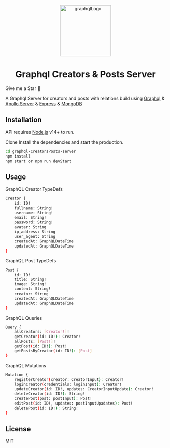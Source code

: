 <p align="center">
 <img width="160px" src="https://res.cloudinary.com/ydevcloud/image/upload/v1636141782/r6obdkhwfubdoexxtwck.svg" align="center" alt="graphqlLogo" />
</p>

<h1 align="center">Graphql Creators & Posts Server</h1>

Give me a Star 🌟

A Graphql Server for creators and posts with relations build using [Graphql](https://graphql.org) & [Apollo Server](https://apollographql.com) & [Express](https://expressjs.com) & [MongoDB](https://www.mongodb.com/)

## Installation

API requires [Node.js](https://nodejs.org/) v14+ to run.

Clone
Install the dependencies and start the production.

```sh
cd graphql-CreatorsPosts-server
npm install
npm start or npm run devStart
```

## Usage

GraphQL Creator TypeDefs

```sh
Creator {
    id: ID!
    fullname: String!
    username: String!
    email: String!
    password: String!
    avatar: String
    ip_address: String
    user_agent: String
    createdAt: GraphQLDateTime
    updatedAt: GraphQLDateTime
}
```

GraphQL Post TypeDefs

```sh
Post {
    id: ID!
    title: String!
    image: String!
    content: String!
    creator: String
    createdAt: GraphQLDateTime
    updatedAt: GraphQLDateTime
}
```

GraphQL Queries

```sh
Query {
    allCreators: [Creator!]!
    getCreator(id: ID!): Creator!
    allPosts: [Post!]!
    getPost(id: ID!): Post!
    getPostsByCreator(id: ID!): [Post]
}
```

GraphQL Mutations

```sh
Mutation {
    registerCreator(creator: CreatorInput): Creator!
    loginCreator(credentials: loginInput): Creator!
    updateCreator(id: ID!, updates: CreatorInputUpdate): Creator!
    deleteCreator(id: ID!): String!
    createPost(post: postInput): Post!
    editPost(id: ID!, updates: postInputUpadates): Post!
    deletePost(id: ID!): String!
}
```

## License

MIT